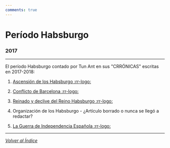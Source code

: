 ```yaml
---
comments: true
---
```


# Período Habsburgo

### 2017

---

El período Habsburgo contado por Tun Ant en sus "CRRÓNICAS" escritas en 2017-2018:

1. [Ascensión de los Habsburgo :rr-logo:](https://rivalregions.com/#news/show/349780)

2. [Conflicto de Barcelona :rr-logo:](https://rivalregions.com/#news/show/1222111)

3. [Reinado y declive del Reino Habsburgo :rr-logo:](https://rivalregions.com/#news/show/1225222)

4. Organización de los Habsburgo - ¿Artículo borrado o nunca se llegó a redactar?

5. [La Guerra de Independencia Española :rr-logo:](https://rivalregions.com/#news/show/1363992)

---

[_Volver al Índice_](../)
